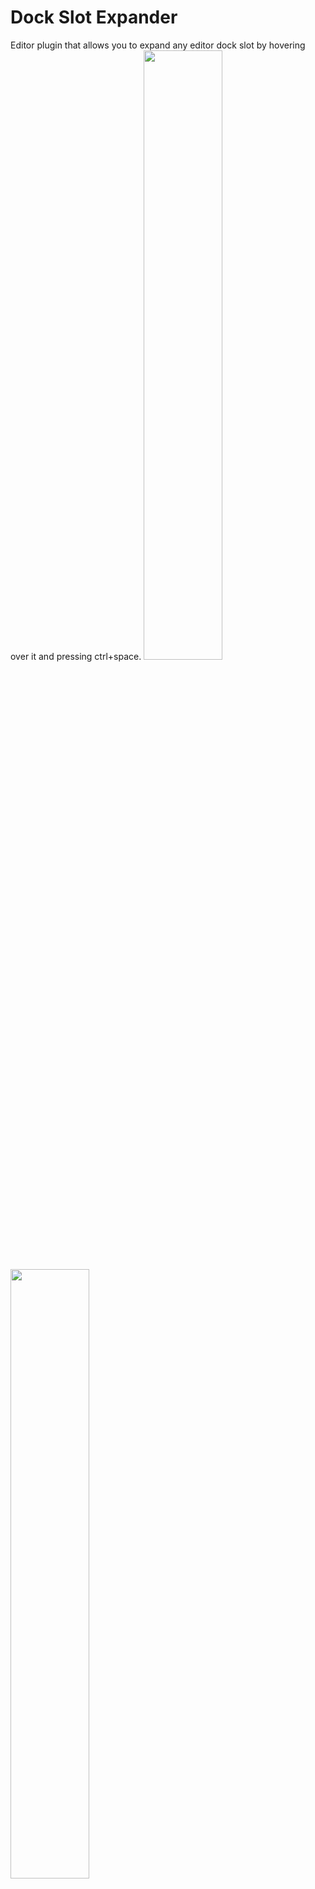 # Dock Slot Expander
Editor plugin that allows you to expand any editor dock slot by hovering over it and pressing ctrl+space.
<img src="https://github.com/bypell/dock_slot_expander/assets/35241316/a1a06e0d-17cf-4bdd-bab1-43cfa33859e5" width="50%" height="50%"/>
<img src="https://github.com/bypell/dock_slot_expander/assets/35241316/89f33ce9-84b0-4244-9d30-636018a7b8cb" width="50%" height="50%"/>
